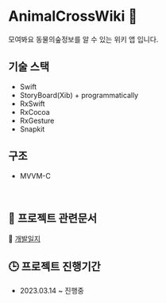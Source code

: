# AnimalCrossWiki 🐻


모여봐요 동물의숲정보를 알 수 있는 위키 앱 입니다. 


## 기술 스택
- Swift
- StoryBoard(Xib) + programmatically
- RxSwift
- RxCocoa
- RxGesture
- Snapkit

## 구조
- MVVM-C

<br>



## 📂 프로젝트 관련문서
📌 <a href="https://www.notion.so/e10db42cd74b4ee5bc550d7b52765d47">개발일지</a> <br>


## 🕒 프로젝트 진행기간
- 2023.03.14 ~ 진행중
